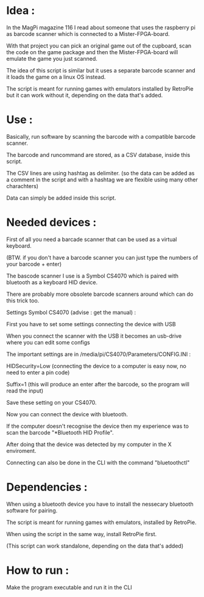 # Idea :

In the MagPi magazine 116 I read about someone that uses the raspberry pi as barcode scanner which is connected to a Mister-FPGA-board.

With that project you can pick an original game out of the cupboard, scan the code on the game package and then the Mister-FPGA-board will emulate the game you just scanned.

The idea of this script is similar but it uses a separate barcode scanner and it loads the game on a linux OS instead.

The script is meant for running games with emulators installed by RetroPie but it can work without it, depending on the data that's added.


# Use : 

Basically, run software by scanning the barcode with a compatible barcode scanner.

The barcode and runcommand are stored, as a CSV database, inside this script.

The CSV lines are using hashtag as delimiter. (so the data can be added as a comment in the script and with a hashtag we are flexible using many other charachters)

Data can simply be added inside this script.


# Needed devices :

First of all you need a barcade scanner that can be used as a virtual keyboard.

(BTW. if you don't have a barcode scanner you can just type the numbers of your barcode + enter)

The bascode scanner I use is a Symbol CS4070 which is paired with bluetooth as a keyboard HID device.

There are probably more obsolete barcode scanners around which can do this trick too.

  Settings Symbol CS4070 (advise : get the manual) :

  First you have to set some settings connecting the device with USB

  When you connect the scanner with the USB it becomes an usb-drive where you can edit some configs

  The important settings are in /media/pi/CS4070/Parameters/CONFIG.INI :

  HIDSecurity=Low (connecting the device to a computer is easy now, no need to enter a pin code)

  Suffix=1 (this will produce an enter after the barcode, so the program will read the input)

  Save these setting on your CS4070.

 Now you can connect the device with bluetooth.

 If the computer doesn't recognise the device then my experience was to scan the barcode "*Bluetooth HID Profile".

 After doing that the device was detected by my computer in the X enviroment.

 Connecting can also be done in the CLI with the command "bluetoothctl"


# Dependencies :

When using a bluetooth device you have to install the nessecary bluetooth software for pairing.

The script is meant for running games with emulators, installed by RetroPie.

When using the script in the same way, install RetroPie first.

(This script can work standalone, depending on the data that's added)


# How to run :

Make the program executable and run it in the CLI
